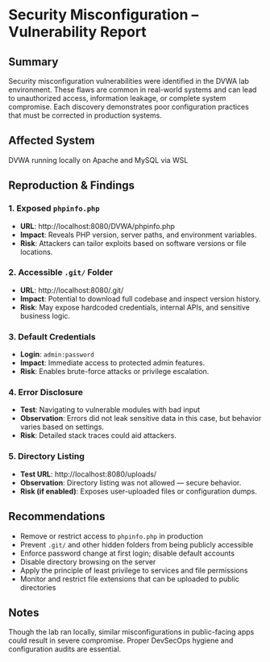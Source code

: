 # Security Misconfiguration – Vulnerability Report

## Summary
Security misconfiguration vulnerabilities were identified in the DVWA lab environment. These flaws are common in real-world systems and can lead to unauthorized access, information leakage, or complete system compromise. Each discovery demonstrates poor configuration practices that must be corrected in production systems.

## Affected System
DVWA running locally on Apache and MySQL via WSL

## Reproduction & Findings

### 1. Exposed `phpinfo.php`
- **URL**: http://localhost:8080/DVWA/phpinfo.php
- **Impact**: Reveals PHP version, server paths, and environment variables.
- **Risk**: Attackers can tailor exploits based on software versions or file locations.

### 2. Accessible `.git/` Folder
- **URL**: http://localhost:8080/.git/
- **Impact**: Potential to download full codebase and inspect version history.
- **Risk**: May expose hardcoded credentials, internal APIs, and sensitive business logic.

### 3. Default Credentials
- **Login**: `admin:password`
- **Impact**: Immediate access to protected admin features.
- **Risk**: Enables brute-force attacks or privilege escalation.

### 4. Error Disclosure
- **Test**: Navigating to vulnerable modules with bad input
- **Observation**: Errors did not leak sensitive data in this case, but behavior varies based on settings.
- **Risk**: Detailed stack traces could aid attackers.

### 5. Directory Listing
- **Test URL**: http://localhost:8080/uploads/
- **Observation**: Directory listing was not allowed — secure behavior.
- **Risk (if enabled)**: Exposes user-uploaded files or configuration dumps.

## Recommendations
- Remove or restrict access to `phpinfo.php` in production
- Prevent `.git/` and other hidden folders from being publicly accessible
- Enforce password change at first login; disable default accounts
- Disable directory browsing on the server
- Apply the principle of least privilege to services and file permissions
- Monitor and restrict file extensions that can be uploaded to public directories

## Notes
Though the lab ran locally, similar misconfigurations in public-facing apps could result in severe compromise. Proper DevSecOps hygiene and configuration audits are essential.

